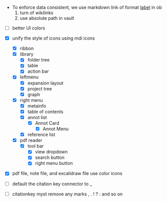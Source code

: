 - To enforce data consistent, we use markdown link of format [label](path/to/file.md#^block-id) in ob
  1. turn of wikilinks
  2. use absolute path in vault
- [ ] better UI colors
- [x] unify the style of icons using mdi icons
  - [x] ribbon
  - [x] library
    - [x] folder tree
    - [x] table
    - [x] action bar
  - [x] leftmenu
    - [x] expansion layout
    - [x] project tree
    - [x] graph
  - [x] right menu
    - [x] metainfo
    - [x] table of contents
    - [x] annot list
      - [x] Annot Card
        - [x] Annot Menu
    - [x] reference list
  - [x] pdf reader
    - [x] tool bar
      - [x] view dropdown
      - [x] search button
      - [x] right menu button
- [x] pdf file, note file, and excalidraw file use color icons

- [ ] default the citation key connector to \_
- [ ] citationkey myst remove any marks , . ! ? : and so on
